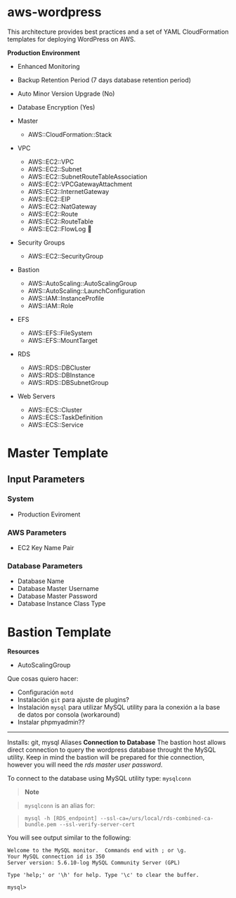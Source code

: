 # aws-wordpress
This architecture provides best practices and a set of YAML CloudFormation templates for deploying WordPress on AWS.



__Production Environment__

* Enhanced Monitoring
* Backup Retention Period (7 days database retention period)
* Auto Minor Version Upgrade (No)
* Database Encryption (Yes)


* Master
	* AWS::CloudFormation::Stack
* VPC
	* AWS::EC2::VPC
	* AWS::EC2::Subnet
	* AWS::EC2::SubnetRouteTableAssociation
	* AWS::EC2::VPCGatewayAttachment
	* AWS::EC2::InternetGateway
	* AWS::EC2::EIP
	* AWS::EC2::NatGateway
	* AWS::EC2::Route
	* AWS::EC2::RouteTable
	* AWS::EC2::FlowLog :calendar:
* Security Groups
	* AWS::EC2::SecurityGroup
* Bastion
	* AWS::AutoScaling::AutoScalingGroup
	* AWS::AutoScaling::LaunchConfiguration
	* AWS::IAM::InstanceProfile
	* AWS::IAM::Role
* EFS
	* AWS::EFS::FileSystem
	* AWS::EFS::MountTarget
* RDS
	* AWS::RDS::DBCluster
	* AWS::RDS::DBInstance
	* AWS::RDS::DBSubnetGroup
* Web Servers
	* AWS::ECS::Cluster
	* AWS::ECS::TaskDefinition
	* AWS::ECS::Service

# Master Template
## Input Parameters

### System

* Production Eviroment

### AWS Parameters

* EC2 Key Name Pair

### Database Parameters

* Database Name
* Database Master Username
* Database Master Password
* Database Instance Class Type

# Bastion Template

__Resources__

* AutoScalingGroup


Que cosas quiero hacer:
* Configuración `motd`
* Instalación `git` para ajuste de plugins?
* Instalación `mysql` para utilizar MySQL utility para la conexión a la base de datos por consola (workaround)
* Instalar phpmyadmin??










---

Installs: git, mysql
Aliases
__Connection to Database__
The bastion host allows direct connection to query the wordpress database throught the MySQL utility. Keep in mind the bastion will be prepared for thie connection, however you will need the _rds master user password_.


To connect to the database using MySQL utility type:
`mysqlconn`


> __Note__

>`mysqlconn` is an alias for:

>`mysql -h [RDS_endpoint] --ssl-ca=/urs/local/rds-combined-ca-bundle.pem --ssl-verify-server-cert`

You will see output similar to the following:

```
Welcome to the MySQL monitor.  Commands end with ; or \g.
Your MySQL connection id is 350
Server version: 5.6.10-log MySQL Community Server (GPL)

Type 'help;' or '\h' for help. Type '\c' to clear the buffer.

mysql>
```
